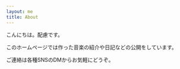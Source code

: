 ```yaml
---
layout: me
title: About
---
```


こんにちは。配慮です。

このホームページでは作った音楽の紹介や日記などの公開をしています。

ご連絡は各種SNSのDMからお気軽にどうぞ。